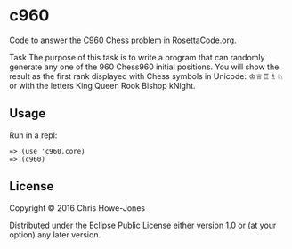 # c960

Code to answer the
[C960 Chess problem](http://rosettacode.org/wiki/Generate_Chess960_starting_position#Clojure)
in RosettaCode.org.

Task
The purpose of this task is to write a program that can randomly generate any one of the 960 Chess960 initial positions.   You will show the result as the first rank displayed with   Chess symbols in Unicode: ♔♕♖♗♘   or with the letters   King   Queen   Rook   Bishop   kNight.


## Usage

Run in a repl:

```
=> (use 'c960.core)
=> (c960)
```

## License

Copyright © 2016 Chris Howe-Jones

Distributed under the Eclipse Public License either version 1.0 or (at
your option) any later version.
